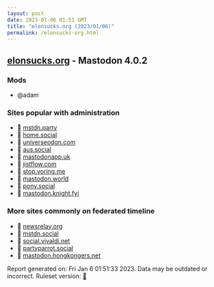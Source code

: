 ```yaml
---
layout: post
date: 2023-01-06 01:51 GMT
title: "elonsucks.org (2023/01/06)"
permalink: /elonsucks-org.html
---
```



## [elonsucks.org](https://elonsucks.org) - Mastodon 4.0.2

### Mods
 * @adam

### Sites popular with administration

* 🐘 [mstdn.party](/mstdn-party.html)
* 🐘 [home.social](/home-social.html)
* 🐘 [universeodon.com](/universeodon-com.html)
* 🐘 [aus.social](/aus-social.html)
* 🐘 [mastodonapp.uk](/mastodonapp-uk.html)
* 🐘 [jistflow.com](/jistflow-com.html)
* 🐘 [stop.voring.me](/stop-voring-me.html)
* 🐘 [mastodon.world](/mastodon-world.html)
* 🐘 [pony.social](/pony-social.html)
* 🐘 [mastodon.knight.fyi](/mastodon-knight-fyi.html)

### More sites commonly on federated timeline

* 🐘 [newsrelay.org](/newsrelay-org.html)
* 🐘 [mstdn.social](/mstdn-social.html)
* 🐘 [social.vivaldi.net](/social-vivaldi-net.html)
* 🐘 [partyparrot.social](/partyparrot-social.html)
* 🐘 [mastodon.hongkongers.net](/mastodon-hongkongers-net.html)

Report generated on: Fri Jan  6 01:51:33 2023. Data may be outdated or incorrect.
Ruleset version: [🏀](/version-basketball)
